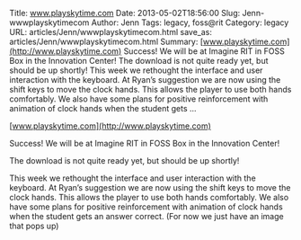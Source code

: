 Title: www.playskytime.com
Date: 2013-05-02T18:56:00
Slug: Jenn-wwwplayskytimecom
Author: Jenn
Tags: legacy, foss@rit
Category: legacy
URL: articles/Jenn/wwwplayskytimecom.html
save_as: articles/Jenn/wwwplayskytimecom.html
Summary: [www.playskytime.com](http://www.playskytime.com)  Success! We will be at Imagine RIT in FOSS Box in the Innovation Center!  The download is not quite ready yet, but should be up shortly!  This week we rethought the interface and user interaction with the keyboard. At Ryan’s suggestion we are now using the shift keys to move the clock hands. This allows the player to use both hands comfortably. We also have some plans for positive reinforcement with animation of clock hands when the student gets ... 

[www.playskytime.com](http://www.playskytime.com)

Success! We will be at Imagine RIT in FOSS Box in the Innovation Center!

The download is not quite ready yet, but should be up shortly!

This week we rethought the interface and user interaction with the keyboard.
At Ryan’s suggestion we are now using the shift keys to move the clock hands.
This allows the player to use both hands comfortably. We also have some plans
for positive reinforcement with animation of clock hands when the student gets
an answer correct. (For now we just have an image that pops up)

